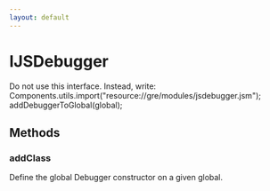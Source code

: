 ```yaml
---
layout: default
---
```


# IJSDebugger #

Do not use this interface. Instead, write:
    Components.utils.import("resource://gre/modules/jsdebugger.jsm");
    addDebuggerToGlobal(global);


## Methods ##

### addClass ###

Define the global Debugger constructor on a given global.

